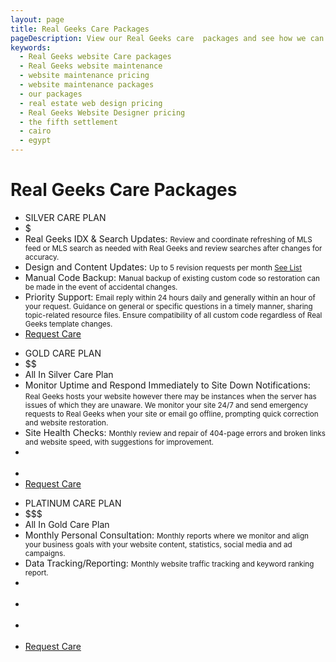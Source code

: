 ```yaml
---
layout: page
title: Real Geeks Care Packages
pageDescription: View our Real Geeks care  packages and see how we can help you with your real estate website.
keywords:
  - Real Geeks website Care packages
  - Real Geeks website maintenance
  - website maintenance pricing
  - website maintenance packages
  - our packages
  - real estate web design pricing
  - Real Geeks Website Designer pricing
  - the fifth settlement
  - cairo
  - egypt
---
```


<div id="our-packages">
  <h1>Real Geeks Care Packages</h1>
  <div class="container">
    <div class="full-width-inner-section inner-section-10 widget-area" style="padding-bottom:0;">
        <section id="text-43" class="widget widget_text">
            <div class="widget-wrap">
                <div class="textwidget">
                    <div class="pricing-table-container one-third first">
                        <ul class="pricing-table-list">
                            <li class="pricing-table-main-header">SILVER CARE PLAN</li>
                            <li class="pricing-table-cost-header">$</li>
                            <li class="pricing-table-cell">Real Geeks IDX & Search Updates: <small>Review and coordinate refreshing of MLS feed or MLS search as needed with Real Geeks and review searches after changes for accuracy.</small></li>
                            <li class="pricing-table-cell">Design and Content Updates: <small>Up to 5 revision requests per month <a href="/revision-request-list">See List</a></small></li>
                            <li class="pricing-table-cell">Manual Code Backup: <small>Manual backup of existing custom code so restoration can be made in the event of accidental changes.</small></li>
                            <li class="pricing-table-cell pricing-table-cell-height-224">Priority Support: <small>Email reply within 24 hours daily and generally within an hour of your request. Guidance on general or specific questions in a timely manner, sharing topic-related resource files. Ensure compatibility of all custom code regardless of Real Geeks template changes.</small></li>
                            <li class="pricing-table-button"><a class="button" href="/realgeeks-care-form">Request Care</a></li>
                        </ul>
                    </div>
                    <div class="pricing-table-container one-third">
                        <ul class="pricing-table-list">
                            <li class="pricing-table-main-header">GOLD CARE PLAN</li>
                            <li class="pricing-table-cost-header">$$</li>
                            <li class="pricing-table-cell">All In Silver Care Plan</li>
                            <li class="pricing-table-cell">Monitor Uptime and Respond Immediately to Site Down Notifications: <small>Real Geeks hosts your website however there may be instances when the server has issues of which they are unaware. We monitor your site 24/7 and send emergency requests to Real Geeks when your site or email go offline, prompting quick correction and website restoration.</small></li>
                            <li class="pricing-table-cell">Site Health Checks: <small>Monthly review and repair of 404-page errors and broken links and website speed, with suggestions for improvement.</small></li>
                            <li class="pricing-table-cell desktop-only"><br><br></li>
                             <li class="pricing-table-cell desktop-only pricing-table-cell-height-79"><br></li>
                            <li class="pricing-table-button"><a class="button" href="/realgeeks-care-form">Request Care</a></li>
                        </ul>
                    </div>
                    <div class="pricing-table-container one-third">
                        <ul class="pricing-table-list">
                            <li class="pricing-table-main-header">PLATINUM CARE PLAN</li>
                            <li class="pricing-table-cost-header">$$$</li>
                            <li class="pricing-table-cell">All In Gold Care Plan</li>
                            <li class="pricing-table-cell">Monthly Personal Consultation: <small>Monthly reports where we monitor and align your business goals with your website content, statistics, social media and ad campaigns.</small></li>
                            <li class="pricing-table-cell">Data Tracking/Reporting: <small>Monthly website traffic tracking and keyword ranking report.</small></li>
                            <li class="pricing-table-cell desktop-only"><br><br></li>
                            <li class="pricing-table-cell desktop-only"><br><br></li>
                            <li class="pricing-table-cell desktop-only"><br><br></li>
                            <li class="pricing-table-button"><a class="button" href="/realgeeks-care-form">Request Care</a></li>
                        </ul>
                    </div>
                    <!-- <div class="pricing-table-container one-third first">
                        <ul class="pricing-table-list">
                            <li class="pricing-table-main-header">Custom Plan</li>
                            <li class="pricing-table-cost-header">$55/Hour</li>
                            <li class="pricing-table-cell">Custom Pages</li>
                            <li class="pricing-table-cell">Animations</li>
                            <li class="pricing-table-cell">Custom Forms</li>
                            <li class="pricing-table-button"><a class="button" href="/realgeeks-care-form">Request Buildout</a></li>
                        </ul>
                    </div> -->
                </div>
            </div>
        </section>
    </div>
  </div>
</div>
